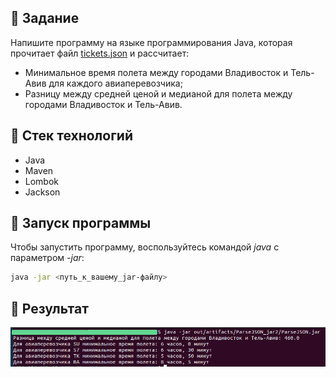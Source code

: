 ## 📄 Задание

Напишите программу на языке программирования Java, которая прочитает файл [tickets.json](src/main/resources/tickets.json) 
и рассчитает:
- Минимальное время полета между городами Владивосток и Тель-Авив для каждого 
авиаперевозчика;
- Разницу между средней ценой и медианой для полета между 
городами Владивосток и Тель-Авив.

## 🧰 Стек технологий
* Java
* Maven
* Lombok
* Jackson

## 🚀 Запуск программы
Чтобы запустить программу,
воспользуйтесь командой _java_ с параметром _-jar_:
```bash
java -jar <путь_к_вашему_jar-файлу>
```

## 💯 Результат

![Выполнение программы](images/Run.png)

